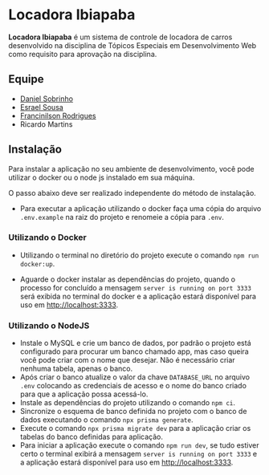 # Locadora Ibiapaba
**Locadora Ibiapaba** é um sistema de controle de locadora de carros desenvolvido na disciplina de Tópicos Especiais em Desenvolvimento Web como requisito para aprovação na disciplina.

## Equipe
- [Daniel Sobrinho](https://github.com/daniel-sobrinho)
- [Esrael Sousa](https://github.com/EsraelSousa)
- [Francinilson Rodrigues](https://github.com/Nilson-Rodrigues)
- Ricardo Martins

## Instalação
Para instalar a aplicação no seu ambiente de desenvolvimento, você pode utilizar o docker ou o node js instalado em sua máquina.

O passo abaixo deve ser realizado independente do método de instalação.

- Para executar a aplicação utilizando o docker faça uma cópia do arquivo `.env.example` na raiz do projeto e renomeie a cópia para `.env`.

### Utilizando o Docker
- Utilizando o terminal no diretório do projeto execute o comando `npm run docker:up`.

- Aguarde o docker instalar as dependências do projeto, quando o processo for concluído a mensagem `server is running on port 3333` será exibida no terminal do docker e a aplicação estará disponível para uso em [http://localhost:3333](http://localhost:3333).

### Utilizando o NodeJS
- Instale o MySQL e crie um banco de dados, por padrão o projeto está configurado para procurar um banco chamado app, mas caso queira você pode criar com o nome que desejar. Não é necessário criar nenhuma tabela, apenas o banco.
- Após criar o banco atualize o valor da chave `DATABASE_URL` no arquivo `.env` colocando as credenciais de acesso e o nome do banco criado para que a aplicação possa acessá-lo.
- Instale as dependências do projeto utilizando o comando `npm ci`.
- Sincronize o esquema de banco definida no projeto com o banco de dados executando o comando `npx prisma generate`.
- Execute o comando `npx prisma migrate dev` para a aplicação criar os tabelas do banco definidas para aplicação.
- Para iniciar a aplicação execute o comando `npm run dev`, se tudo estiver certo o terminal exibirá a mensagem `server is running on port 3333` e a aplicação estará disponível para uso em [http://localhost:3333](http://localhost:3333).
